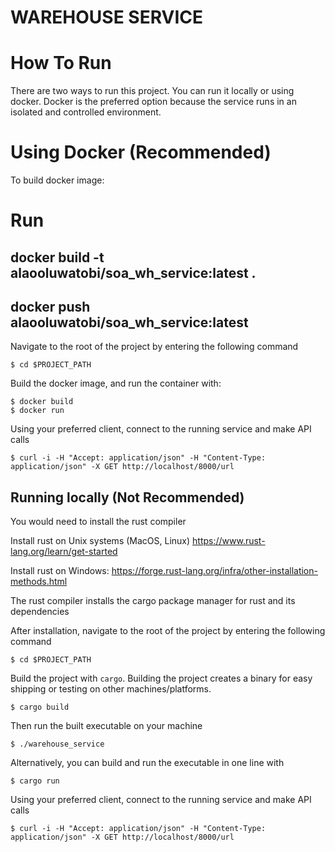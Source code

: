 # WAREHOUSE SERVICE

# How To Run
There are two ways to run this project. You can run it locally or using docker.
Docker is the preferred option because the service runs in an isolated and controlled environment.

# Using Docker (Recommended)
To build docker image:

[comment]: <> (Run docker buildx build --platform linux/amd64,linux/arm64 -t alaooluwatobi/soa_warehouse_service:latest --push .)

# Run
## docker build -t alaooluwatobi/soa_wh_service:latest .
## docker push alaooluwatobi/soa_wh_service:latest

Navigate to the root of the project by entering the following command
```shell
$ cd $PROJECT_PATH
```
Build the docker image, and run the container with:
```shell
$ docker build
$ docker run
```

Using your preferred client, connect to the running service and make API calls
```shell
$ curl -i -H "Accept: application/json" -H "Content-Type: application/json" -X GET http://localhost/8000/url
```

## Running locally (Not Recommended)
You would need to install the rust compiler

Install rust on Unix systems (MacOS, Linux) https://www.rust-lang.org/learn/get-started

Install rust on Windows: https://forge.rust-lang.org/infra/other-installation-methods.html

The rust compiler installs the cargo package manager for rust and its dependencies

After installation, navigate to the root of the project by entering the following command
```shell
$ cd $PROJECT_PATH
```

Build the project with `cargo`.
Building the project creates a binary for easy shipping or testing on other machines/platforms.
```shell
$ cargo build
```
Then run the built executable on your machine
```shell
$ ./warehouse_service
```

Alternatively, you can build and run the executable in one line with
```shell
$ cargo run
```
Using your preferred client, connect to the running service and make API calls
```shell
$ curl -i -H "Accept: application/json" -H "Content-Type: application/json" -X GET http://localhost/8000/url

```